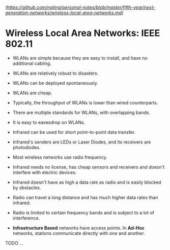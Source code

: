 
*(https://github.com/nating/personal-notes/blob/master/fifth-year/next-generation-networks/wireless-local-area-networks.md)*

# Wireless Local Area Networks: IEEE 802.11

* WLANs are simple because they are easy to install, and have no additional cabling.

* WLANs are relatively robust to disasters.

* WLANs can be deployed spontaneously.

* WLANs are cheap.

* Typically, the throughput of WLANs is lower than wired counterparts.

* There are multiple standards for WLANs, with overlapping bands.

* It is easy to eavesdrop on WLANs.

* Infrared can be used for short point-to-point data transfer.

* Infrared's senders are LEDs or Laser Diodes, and its receivers are photodiodes.

* Most wireless networks use radio frequency.

* Infrared needs no license, has cheap sensors and receivers and doesn't interfere with electric devices.

* Infrared doesn't have as high a data rate as radio and is easily blocked by obstacles.

* Radio can travel a long distance and has much higher data rates than infrared.

* Radio is limited to certain frequency bands and is subject to a lot of interference.

* **Infrastructure Based** networks have access points. In **Ad-Hoc** networks, stations communicate directly with one and another.

TODO ...
